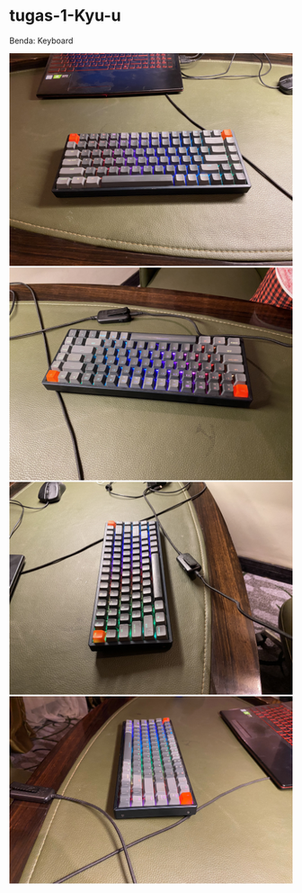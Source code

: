 # tugas-1-Kyu-u

Benda: Keyboard

![alt text](https://github.com/cg2021a/tugas-1-Kyu-u/blob/main/images/S__12771525.jpg)
![alt text](https://github.com/cg2021a/tugas-1-Kyu-u/blob/main/images/S__12771527.jpg)
![alt text](https://github.com/cg2021a/tugas-1-Kyu-u/blob/main/images/S__12771528.jpg)
![alt text](https://github.com/cg2021a/tugas-1-Kyu-u/blob/main/images/S__12771529.jpg)
